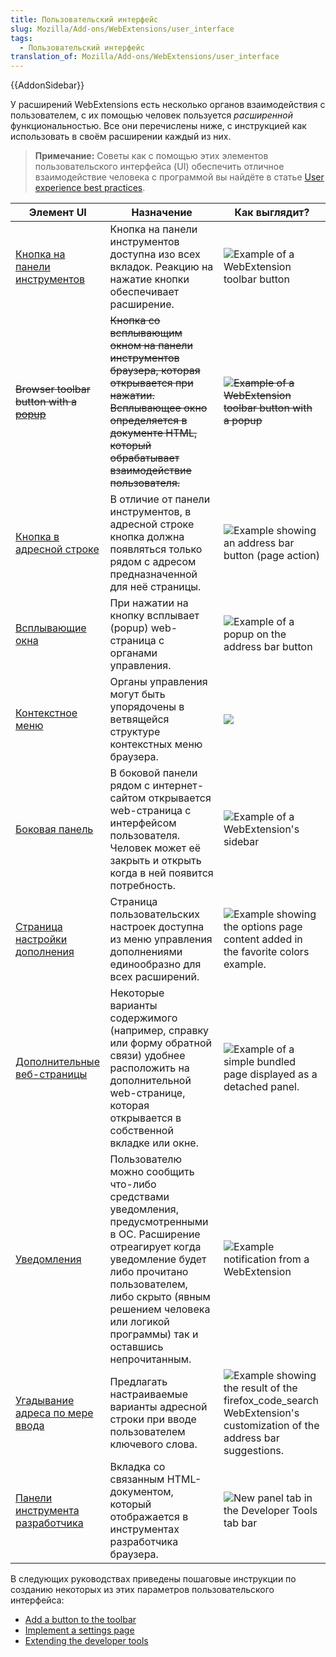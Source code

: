 ```yaml
---
title: Пользовательский интерфейс
slug: Mozilla/Add-ons/WebExtensions/user_interface
tags:
  - Пользовательский интерфейс
translation_of: Mozilla/Add-ons/WebExtensions/user_interface
---
```


{{AddonSidebar}}

У расширений WebExtensions есть несколько органов взаимодействия с пользователем, с их помощью человек пользуется _расширенной_ функциональностью. Все они перечислены ниже, с инструкцией как использовать в своём расширении каждый из них.

> **Примечание:** Советы как с помощью этих элементов пользовательского интерфейса (UI) обеспечить отличное взаимодействие человека с программой вы найдёте в статье [User experience best practices](/ru/docs/Mozilla/Add-ons/WebExtensions/User_experience_best_practices).

| Элемент UI                                                                                               | Назначение                                                                                                                                                                                                                                                  | Как выглядит?                                                                                                                                    |
| -------------------------------------------------------------------------------------------------------- | ----------------------------------------------------------------------------------------------------------------------------------------------------------------------------------------------------------------------------------------------------------- | ------------------------------------------------------------------------------------------------------------------------------------------------ |
| [Кнопка на панели инструментов](/ru/docs/Mozilla/Add-ons/WebExtensions/user_interface/Browser_action)    | Кнопка на панели инструментов доступна изо всех вкладок. Реакцию на нажатие кнопки обеспечивает расширение.                                                                                                                                                 | ![Example of a WebExtension toolbar button](browser-action.png)                                                                                  |
| ~~Browser toolbar button with a [popup](/ru/docs/Mozilla/Add-ons/WebExtensions/user_interface/Popups)~~  | ~~Кнопка со всплывающим окном на панели инструментов браузера, которая открывается при нажатии. Всплывающее окно определяется в документе HTML, который обрабатывает взаимодействие пользователя.~~                                                         | ~~![Example of a WebExtension toolbar button with a popup](popup-shadow.png)~~                                                                   |
| [Кнопка в адресной строке](/ru/docs/Mozilla/Add-ons/WebExtensions/user_interface/Page_actions)           | В отличие от панели инструментов, в адресной строке кнопка должна появляться только рядом с адресом предназначенной для неё страницы.                                                                                                                       | ![Example showing an address bar button (page action)](address_bar_button.png)                                                                   |
| [Всплывающие окна](/ru/docs/Mozilla/Add-ons/WebExtensions/user_interface/Popups)                         | При нажатии на кнопку всплывает (popup) web-страница с органами управления.                                                                                                                                                                                 | ![Example of a popup on the address bar button](page_action_popup.png)                                                                           |
| [Контекстное меню](/ru/docs/Mozilla/Add-ons/WebExtensions/user_interface/Context_menu_items)             | Органы управления могут быть упорядочены в ветвящейся структуре контекстных меню браузера.                                                                                                                                                                  | ![](context_menu_example.png)                                                                                                                    |
| [Боковая панель](/ru/docs/Mozilla/Add-ons/WebExtensions/user_interface/Sidebars)                         | В боковой панели рядом с интернет-сайтом открывается web-страница с интерфейсом пользователя. Человек может её закрыть и открыть когда в ней появится потребность.                                                                                          | ![Example of a WebExtension's sidebar](bookmarks-sidebar.png)                                                                                    |
| [Страница настройки дополнения](/ru/docs/Mozilla/Add-ons/WebExtensions/user_interface/Options_pages)     | Страница пользовательских настроек доступна из меню управления дополнениями единообразно для всех расширений.                                                                                                                                               | ![Example showing the options page content added in the favorite colors example.](options_page.png)                                              |
| [Дополнительные веб-страницы](/ru/docs/Mozilla/Add-ons/WebExtensions/user_interface/Bundled_web_pages)   | Некоторые варианты содержимого (например, справку или форму обратной связи) удобнее расположить на дополнительной web-странице, которая открывается в собственной вкладке или окне.                                                                         | ![Example of a simple bundled page displayed as a detached panel.](bundled_page_as_panel_small.png)                                              |
| [Уведомления](/ru/docs/Mozilla/Add-ons/WebExtensions/user_interface/Notifications)                       | Пользователю можно сообщить что-либо средствами уведомления, предусмотренными в ОС. Расширение отреагирует когда уведомление будет либо прочитано пользователем, либо скрыто (явным решением человека или логикой программы) так и оставшись непрочитанным. | ![Example notification from a WebExtension](notify-shadowed.png)                                                                                 |
| [Угадывание адреса по мере ввода](/ru/docs/Mozilla/Add-ons/WebExtensions/user_interface/Omnibox)         | Предлагать настраиваемые варианты адресной строки при вводе пользователем ключевого слова.                                                                                                                                                                  | ![Example showing the result of the firefox_code_search WebExtension's customization of the address bar suggestions.](omnibox_example_small.png) |
| [Панели инструмента разработчика](/ru/docs/Mozilla/Add-ons/WebExtensions/user_interface/devtools_panels) | Вкладка со связанным HTML-документом, который отображается в инструментах разработчика браузера.                                                                                                                                                            | ![New panel tab in the Developer Tools tab bar](developer_panel_tab.png)                                                                         |

В следующих руководствах приведены пошаговые инструкции по созданию некоторых из этих параметров пользовательского интерфейса:

- [Add a button to the toolbar](/ru/docs/Mozilla/Add-ons/WebExtensions/Add_a_button_to_the_toolbar)
- [Implement a settings page](/ru/docs/Mozilla/Add-ons/WebExtensions/Implement_a_settings_page)
- [Extending the developer tools](/ru/docs/Mozilla/Add-ons/WebExtensions/Extending_the_developer_tools)
